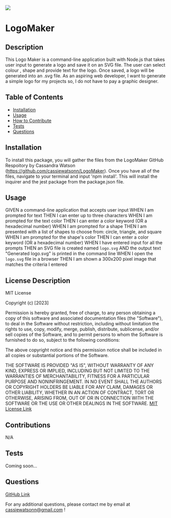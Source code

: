 ![](https://img.shields.io/badge/license-MIT-blue)
  
# LogoMaker

## Description

This Logo Maker is a command-line application built with Node.js that takes user input to generate a logo and save it on an SVG file. The user can select colour , shape and provide text for the logo. Once saved, a logo will be generated into an .svg file. As an aspiring web developer, I want to generate a simple logo for my projects so, I do not have to pay a graphic designer. 

## Table of Contents 

- [Installation](#installation)
- [Usage](#usage)
- [How to Contribute](#contributions)
- [Tests](#tests)
- [Questions](#questions)

## Installation 

To install this package, you will gather the files from the LogoMaker GitHub Respoitory by Cassandra Watson (https://github.com/cassiewatsonn/LogoMaker). Once you have all of the files, navigate to your terminal and input 'npm install'. This will install the inquirer and the jest package from the package.json file.

## Usage 

GIVEN a command-line application that accepts user input WHEN I am prompted for text THEN I can enter up to three characters WHEN I am prompted for the text color THEN I can enter a color keyword (OR a hexadecimal number) WHEN I am prompted for a shape THEN I am presented with a list of shapes to choose from: circle, triangle, and square WHEN I am prompted for the shape's color THEN I can enter a color keyword (OR a hexadecimal number) WHEN I have entered input for all the prompts THEN an SVG file is created named `logo.svg` AND the output text "Generated logo.svg" is printed in the command line WHEN I open the `logo.svg` file in a browser THEN I am shown a 300x200 pixel image that matches the criteria I entered

## License Description


MIT License

Copyright (c) [2023]
    
Permission is hereby granted, free of charge, to any person obtaining a copy
of this software and associated documentation files (the "Software"), to deal
in the Software without restriction, including without limitation the rights
to use, copy, modify, merge, publish, distribute, sublicense, and/or sell
copies of the Software, and to permit persons to whom the Software is
furnished to do so, subject to the following conditions:
    
The above copyright notice and this permission notice shall be included in all
copies or substantial portions of the Software.
    
THE SOFTWARE IS PROVIDED "AS IS", WITHOUT WARRANTY OF ANY KIND, EXPRESS OR
IMPLIED, INCLUDING BUT NOT LIMITED TO THE WARRANTIES OF MERCHANTABILITY,
FITNESS FOR A PARTICULAR PURPOSE AND NONINFRINGEMENT. IN NO EVENT SHALL THE
AUTHORS OR COPYRIGHT HOLDERS BE LIABLE FOR ANY CLAIM, DAMAGES OR OTHER
LIABILITY, WHETHER IN AN ACTION OF CONTRACT, TORT OR OTHERWISE, ARISING FROM,
OUT OF OR IN CONNECTION WITH THE SOFTWARE OR THE USE OR OTHER DEALINGS IN THE
SOFTWARE.
[MIT License Link](https://choosealicense.com/licenses/mit)

## Contributions

N/A

## Tests 

Coming soon...

## Questions 

[GitHub Link](https://github.com/cassiewatsonn)

For any additional questions, please contact me by email at cassiewatsonn@gmail.com !
